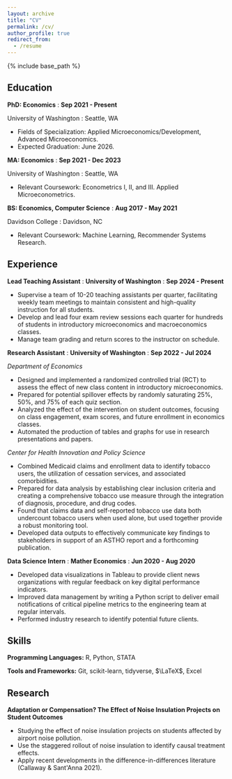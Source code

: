 ```yaml
---
layout: archive
title: "CV"
permalink: /cv/
author_profile: true
redirect_from:
  - /resume
---
```


{% include base_path %}

## Education

**PhD: Economics**
  : **Sep 2021 - Present**

University of Washington
  : Seattle, WA
- Fields of Specialization: Applied Microeconomics/Development, Advanced Microeconomics.
- Expected Graduation: June 2026.

**MA: Economics**
  : **Sep 2021 - Dec 2023**

University of Washington
  : Seattle, WA
- Relevant Coursework: Econometrics I, II, and III. Applied Microeconometrics.

**BS: Economics, Computer Science**
  : **Aug 2017 - May 2021**

Davidson College
  : Davidson, NC
- Relevant Coursework: Machine Learning, Recommender Systems Research.

## Experience

**Lead Teaching Assistant**
  : **University of Washington**
  : **Sep 2024 - Present**

- Supervise a team of 10-20 teaching assistants per quarter, facilitating weekly team meetings to maintain consistent and high-quality instruction for all students.
- Develop and lead four exam review sessions each quarter for hundreds of students in introductory microeconomics and macroeconomics classes.
- Manage team grading and return scores to the instructor on schedule.

**Research Assistant**
  : **University of Washington**
  : **Sep 2022 - Jul 2024**

*Department of Economics*
- Designed and implemented a randomized controlled trial (RCT) to assess the effect of new class content in introductory microeconomics.
- Prepared for potential spillover effects by randomly saturating 25%, 50%, and 75% of each quiz section.
- Analyzed the effect of the intervention on student outcomes, focusing on class engagement, exam scores, and future enrollment in economics classes.
- Automated the production of tables and graphs for use in research presentations and papers.

*Center for Health Innovation and Policy Science*
- Combined Medicaid claims and enrollment data to identify tobacco users, the utilization of cessation services, and associated comorbidities.
- Prepared for data analysis by establishing clear inclusion criteria and creating a comprehensive tobacco use measure through the integration of diagnosis, procedure, and drug codes.
- Found that claims data and self-reported tobacco use data both undercount tobacco users when used alone, but used together provide a robust monitoring tool.
- Developed data outputs to effectively communicate key findings to stakeholders in support of an ASTHO report and a forthcoming publication.

**Data Science Intern**
  : **Mather Economics**
  : **Jun 2020 - Aug 2020**

- Developed data visualizations in Tableau to provide client news organizations with regular feedback on key digital performance indicators.
- Improved data management by writing a Python script to deliver email notifications of critical pipeline metrics to the engineering team at regular intervals.
- Performed industry research to identify potential future clients.

## Skills

**Programming Languages:** <span class="iconify" data-icon="vscode-icons:file-type-r"></span> R, <span class="iconify" data-icon="vscode-icons:file-type-python"></span> Python, <span class="iconify" data-icon="vscode-icons:file-type-stata"></span> STATA

**Tools and Frameworks:** <span class="iconify" data-icon="vscode-icons:file-type-git"></span>Git, scikit-learn, tidyverse, $\LaTeX$, <span class="iconify" data-icon="vscode-icons:file-type-excel"></span> Excel

## Research

**Adaptation or Compensation? The Effect of Noise Insulation Projects on Student Outcomes**
- Studying the effect of noise insulation projects on students affected by airport noise pollution.
- Use the staggered rollout of noise insulation to identify causal treatment effects.
- Apply recent developments in the difference-in-differences literature (Callaway & Sant'Anna 2021).